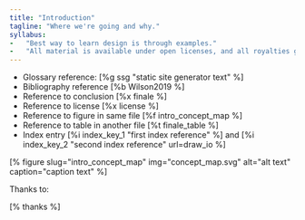 ```yaml
---
title: "Introduction"
tagline: "Where we're going and why."
syllabus:
-   "Best way to learn design is through examples."
-   "All material is available under open licenses, and all royalties go to charity."
---
```


-   Glossary reference: [%g ssg "static site generator text" %]
-   Bibliography reference [%b Wilson2019 %]
-   Reference to conclusion [%x finale %]
-   Reference to license [%x license %]
-   Reference to figure in same file [%f intro_concept_map %]
-   Reference to table in another file [%t finale_table %]
-   Index entry [%i index_key_1 "first index reference" %] and [%i index_key_2 "second index reference" url=draw_io %]

[% figure slug="intro_concept_map" img="concept_map.svg" alt="alt text" caption="caption text" %]

Thanks to:

[% thanks %]
